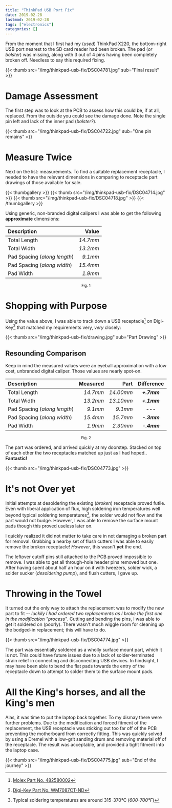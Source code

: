 ```yaml
---
title: "ThinkPad USB Port Fix"
date: 2019-02-28
lastmod: 2019-02-28
tags: ["electronics"]
categories: []
---
```

From the moment that I first had my (_used_) ThinkPad X220, the bottom-right USB
port nearest to the SD card reader had been broken. The pad (_or bolster_) was
missing, along with 3 out of 4 pins having been completely broken off. Needless
to say this required fixing.

<!--more-->
{{< thumb src="/img/thinkpad-usb-fix/DSC04781.jpg" sub="Final result" >}}


# Damage Assessment
The first step was to look at the PCB to assess how this could be, if at all,
replaced. From the outside you could see the damage done. Note the single
pin left and lack of the inner pad (_bolster?_).

{{< thumb src="/img/thinkpad-usb-fix/DSC04722.jpg" sub="One pin remains" >}}


# Measure Twice
Next on the list: measurements. To find a suitable replacement receptacle, I
needed to have the relevant dimensions in comparing to receptacle part drawings
of those available for sale.

{{< thumbgallery >}}
    {{< thumb src="/img/thinkpad-usb-fix/DSC04714.jpg" >}}
    {{< thumb src="/img/thinkpad-usb-fix/DSC04718.jpg" >}}
{{< /thumbgallery >}}

Using generic, non-branded digital calipers I was able to get the following
**approximate** dimensions:

| Description                  |    Value |
|:-----------------------------|---------:|
| Total Length                 | _14.7mm_ |
| Total Width                  | _13.2mm_ |
| Pad Spacing (_along length_) |  _9.1mm_ |
| Pad Spacing (_along width_)  | _15.4mm_ |
| Pad Width                    |  _1.9mm_ |
<center><sub>Fig. 1</sub></center>


# Shopping with Purpose
Using the value above, I was able to track down a USB receptacle[^1] on
Digi-Key[^2] that matched my requirements very, _very_
closely:

{{< thumb src="/img/thinkpad-usb-fix/drawing.jpg" sub="Part Drawing" >}}

## Resounding Comparison
Keep in mind the measured values were an eyeball approximation with a low cost,
unbranded digital caliper. Those values are nearly spot-on.

| Description                  | Measured |      Part | Difference  |
|:-----------------------------|---------:|----------:|:-----------:|
| Total Length                 | _14.7mm_ | _14.00mm_ | _**+.7mm**_ |
| Total Width                  | _13.2mm_ | _13.10mm_ | _**+.1mm**_ |
| Pad Spacing (_along length_) |  _9.1mm_ |   _9.1mm_ | **---**     |
| Pad Spacing (_along width_)  | _15.4mm_ |  _15.7mm_ | _**-.3mm**_ |
| Pad Width                    |  _1.9mm_ |  _2.30mm_ | _**-.4mm**_ |
<center><sub>Fig. 2</sub></center>

The part was ordered, and arrived quickly at my doorstep. Stacked on top of each
other the two receptacles matched up just as I had hoped.. **Fantastic!**

{{< thumb src="/img/thinkpad-usb-fix/DSC04773.jpg" >}}

# It's not Over yet
Initial attempts at desoldering the existing (_broken_) receptacle proved
futile. Even with liberal application of flux, high soldering iron temperatures
well beyond typical soldering temperatures[^3], the solder would not flow and
the part would not budge. However, I was able to remove the surface mount pads
though this proved useless later on.

I quickly realized it did not matter to take care in not damaging a broken part
for removal. Grabbing a nearby set of flush cutters I was able to easily remove
the broken receptacle! _However_, this wasn't **yet** the end.

The leftover cutoff pins still attached to the PCB proved impossible to
remove. I was able to get all through-hole header pins removed but one. After
having spent about half an hour on it with tweezers, solder wick, a solder
sucker (_desoldering pump_), and flush cutters, I gave up.

# Throwing in the Towel
It turned out the only way to attach the replacement was to modify the new part
to fit -- _luckily I had ordered two replacements as I broke the first one in
the modification "process"_. Cutting and bending the pins, I was able to get it
soldered on (poorly). There wasn't much wiggle room for cleaning up the
bodged-in replacement; this will have to do.

{{< thumb src="/img/thinkpad-usb-fix/DSC04774.jpg" >}}

The part was essentially soldered as a wholly surface mount part, which it is
not. This could have future issues due to a lack of solder-terminated strain
relief in connecting and disconnecting USB devices. In hindsight, I may have
been able to bend the flat pads towards the entry of the receptacle down to
attempt to solder them to the surface mount pads.

# All the King's horses, and all the King's men
Alas, it was time to put the laptop back together. To my dismay there were
further problems. Due to the modification and forced fitment of the replacement,
the USB receptacle was sticking out too far off of the PCB preventing the
motherboard from correctly fitting. This was quickly solved by using a Dremel
with a low-grit sanding drum and removing material off of the receptacle. The
result was acceptable, and provided a tight fitment into the laptop case.

{{< thumb src="/img/thinkpad-usb-fix/DSC04775.jpg" sub="End of the journey" >}}

[^1]: [Molex Part No. 482580002](https://www.molex.com/molex/products/datasheet.jsp?part=active/0482580002_IO_CONNECTORS.xml&channel=Products)
[^2]: [Digi-Key Part No. WM7087CT-ND](https://www.digikey.com/products/en?keywords=WM7087CT-ND)
[^3]: Typical soldering temperatures are around 315-370°C (_600-700°F_)
